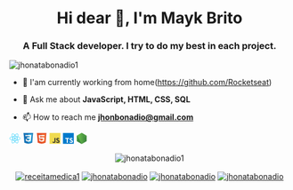 <h1 align="center">Hi dear 👋, I'm Mayk Brito</h1>
<h3 align="center">A Full Stack developer. I try to do my best in each project.</h3>
<p align="left"> <img src="https://komarev.com/ghpvc/?username=jhonatabonadio1" alt="jhonatabonadio1" /> </p>

- 🔭 I'am currently working from home(https://github.com/Rocketseat)

- 💬 Ask me about **JavaScript, HTML, CSS, SQL**

- 📫 How to reach me **jhonbonadio@gmail.com**

<p align="left"><img src="https://raw.githubusercontent.com/devicons/devicon/0d6c64dbbf311879f7d563bfc3ccf559f9ed111c/icons/react/react-original.svg" alt="react" width="20" height="20"/> <img src="https://raw.githubusercontent.com/devicons/devicon/0d6c64dbbf311879f7d563bfc3ccf559f9ed111c/icons/css3/css3-original.svg" alt="css3" width="20" height="20"/> <img src="https://raw.githubusercontent.com/devicons/devicon/0d6c64dbbf311879f7d563bfc3ccf559f9ed111c/icons/html5/html5-original.svg" alt="html5" width="20" height="20"/> <img src="https://raw.githubusercontent.com/devicons/devicon/0d6c64dbbf311879f7d563bfc3ccf559f9ed111c/icons/javascript/javascript-original.svg" alt="javascript" width="20" height="20"/> <img src="https://raw.githubusercontent.com/devicons/devicon/0d6c64dbbf311879f7d563bfc3ccf559f9ed111c/icons/typescript/typescript-original.svg" alt="typescript" width="20" height="20"/> <img src="https://raw.githubusercontent.com/devicons/devicon/0d6c64dbbf311879f7d563bfc3ccf559f9ed111c/icons/nodejs/nodejs-original.svg" alt="nodejs" width="20" height="20"/></p><p align="center"> <img src="https://github-readme-stats.vercel.app/api?username=jhonatabonadio1&show_icons=true" alt="jhonatabonadio1" /> </p>

<p align="center">
<a href="https://twitter.com/receitamedica1" target="blank"><img align="center" src="https://cdn.jsdelivr.net/npm/simple-icons@3.0.1/icons/twitter.svg" alt="receitamedica1" height="20" width="20" /></a>
<a href="https://stackoverflow.com/users/14031602/jhonata-bonadio" target="blank"><img align="center" src="https://cdn.jsdelivr.net/npm/simple-icons@3.0.1/icons/stackoverflow.svg" alt="jhonatabonadio" height="20" width="20" /></a>
<a href="https://www.facebook.com/jhonata.bonadio.564" target="blank"><img align="center" src="https://cdn.jsdelivr.net/npm/simple-icons@3.0.1/icons/facebook.svg" alt="jhonatabonadio" height="20" width="20" /></a>
<a href="https://instagram.com/jhonatabonadio2" target="blank"><img align="center" src="https://cdn.jsdelivr.net/npm/simple-icons@3.0.1/icons/instagram.svg" alt="jhonatabonadio" height="20" width="20" /></a>
</p>
